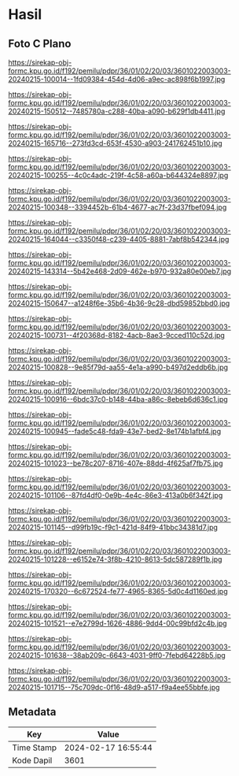 # Hasil

## Foto C Plano

https://sirekap-obj-formc.kpu.go.id/f192/pemilu/pdpr/36/01/02/20/03/3601022003003-20240215-100014--1fd09384-454d-4d06-a9ec-ac898f6b1997.jpg

https://sirekap-obj-formc.kpu.go.id/f192/pemilu/pdpr/36/01/02/20/03/3601022003003-20240215-150512--7485780a-c288-40ba-a090-b629f1db4411.jpg

https://sirekap-obj-formc.kpu.go.id/f192/pemilu/pdpr/36/01/02/20/03/3601022003003-20240215-165716--273fd3cd-653f-4530-a903-241762451b10.jpg

https://sirekap-obj-formc.kpu.go.id/f192/pemilu/pdpr/36/01/02/20/03/3601022003003-20240215-100255--4c0c4adc-219f-4c58-a60a-b644324e8897.jpg

https://sirekap-obj-formc.kpu.go.id/f192/pemilu/pdpr/36/01/02/20/03/3601022003003-20240215-100348--3394452b-61b4-4677-ac7f-23d37fbef094.jpg

https://sirekap-obj-formc.kpu.go.id/f192/pemilu/pdpr/36/01/02/20/03/3601022003003-20240215-164044--c3350f48-c239-4405-8881-7abf8b542344.jpg

https://sirekap-obj-formc.kpu.go.id/f192/pemilu/pdpr/36/01/02/20/03/3601022003003-20240215-143314--5b42e468-2d09-462e-b970-932a80e00eb7.jpg

https://sirekap-obj-formc.kpu.go.id/f192/pemilu/pdpr/36/01/02/20/03/3601022003003-20240215-150647--a1248f6e-35b6-4b36-9c28-dbd59852bbd0.jpg

https://sirekap-obj-formc.kpu.go.id/f192/pemilu/pdpr/36/01/02/20/03/3601022003003-20240215-100731--4f20368d-8182-4acb-8ae3-9cced110c52d.jpg

https://sirekap-obj-formc.kpu.go.id/f192/pemilu/pdpr/36/01/02/20/03/3601022003003-20240215-100828--9e85f79d-aa55-4e1a-a990-b497d2eddb6b.jpg

https://sirekap-obj-formc.kpu.go.id/f192/pemilu/pdpr/36/01/02/20/03/3601022003003-20240215-100916--6bdc37c0-b148-44ba-a86c-8ebeb6d636c1.jpg

https://sirekap-obj-formc.kpu.go.id/f192/pemilu/pdpr/36/01/02/20/03/3601022003003-20240215-100945--fade5c48-fda9-43e7-bed2-8e174b1afbf4.jpg

https://sirekap-obj-formc.kpu.go.id/f192/pemilu/pdpr/36/01/02/20/03/3601022003003-20240215-101023--be78c207-8716-407e-88dd-4f625af7fb75.jpg

https://sirekap-obj-formc.kpu.go.id/f192/pemilu/pdpr/36/01/02/20/03/3601022003003-20240215-101106--87fd4df0-0e9b-4e4c-86e3-413a0b6f342f.jpg

https://sirekap-obj-formc.kpu.go.id/f192/pemilu/pdpr/36/01/02/20/03/3601022003003-20240215-101145--d99fb19c-f9c1-421d-84f9-41bbc34381d7.jpg

https://sirekap-obj-formc.kpu.go.id/f192/pemilu/pdpr/36/01/02/20/03/3601022003003-20240215-101228--e6152e74-3f8b-4210-8613-5dc587289f1b.jpg

https://sirekap-obj-formc.kpu.go.id/f192/pemilu/pdpr/36/01/02/20/03/3601022003003-20240215-170320--6c672524-fe77-4965-8365-5d0c4d1160ed.jpg

https://sirekap-obj-formc.kpu.go.id/f192/pemilu/pdpr/36/01/02/20/03/3601022003003-20240215-101521--e7e2799d-1626-4886-9dd4-00c99bfd2c4b.jpg

https://sirekap-obj-formc.kpu.go.id/f192/pemilu/pdpr/36/01/02/20/03/3601022003003-20240215-101638--38ab209c-6643-4031-9ff0-7febd64228b5.jpg

https://sirekap-obj-formc.kpu.go.id/f192/pemilu/pdpr/36/01/02/20/03/3601022003003-20240215-101715--75c709dc-0f16-48d9-a517-f9a4ee55bbfe.jpg


## Metadata

| Key        | Value               |
| ---------- | ------------------- |
| Time Stamp | 2024-02-17 16:55:44 |
| Kode Dapil | 3601                |



